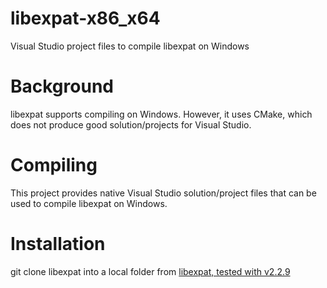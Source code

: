 # libexpat-x86_x64
Visual Studio project files to compile libexpat on Windows

# Background #
libexpat supports compiling on Windows. However, it uses CMake, which
does not produce good solution/projects for Visual Studio.

# Compiling #
This project provides native Visual Studio solution/project files that
can be used to compile libexpat on Windows.

# Installation #
git clone libexpat into a local folder from [libexpat, tested with
v2.2.9](https://github.com/libexpat/libexpat)

